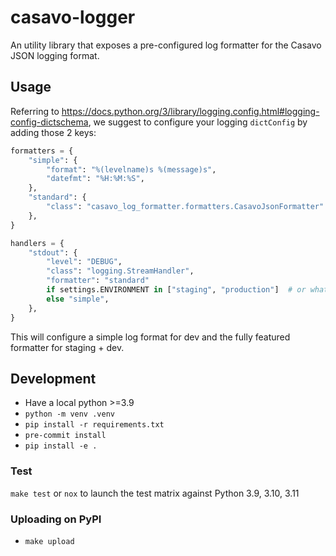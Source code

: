 # casavo-logger

An utility library that exposes a pre-configured log formatter for the Casavo JSON logging format.

## Usage

Referring to https://docs.python.org/3/library/logging.config.html#logging-config-dictschema,
we suggest to configure your logging `dictConfig` by adding those 2 keys:

```python
formatters = {
    "simple": {
        "format": "%(levelname)s %(message)s",
        "datefmt": "%H:%M:%S",
    },
    "standard": {
        "class": "casavo_log_formatter.formatters.CasavoJsonFormatter"
    },
}
```

```python
handlers = {
    "stdout": {
        "level": "DEBUG",
        "class": "logging.StreamHandler",
        "formatter": "standard"
        if settings.ENVIRONMENT in ["staging", "production"]  # or whatever you use to specify the env
        else "simple",
    },
}
```

This will configure a simple log format for dev and the fully featured formatter for staging + dev.

## Development

* Have a local python >=3.9
* `python -m venv .venv`
* `pip install -r requirements.txt`
* `pre-commit install`
* `pip install -e .`

### Test

`make test` or `nox` to launch the test matrix against Python 3.9, 3.10, 3.11

### Uploading on PyPI

* `make upload`
